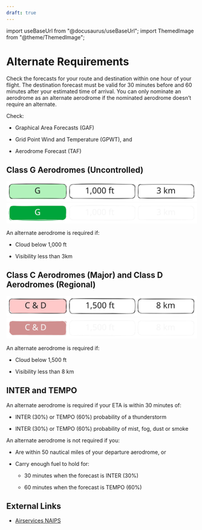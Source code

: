 ```yaml
---
draft: true
---
```


import useBaseUrl from "@docusaurus/useBaseUrl";
import ThemedImage from "@theme/ThemedImage";

# Alternate Requirements

Check the forecasts for your route and destination within one hour of your flight. The destination forecast must be valid for 30 minutes before and 60 minutes after your estimated time of arrival. You can only nominate an aerodrome as an alternate aerodrome if the nominated aerodrome doesn’t require an alternate.

Check:

- Graphical Area Forecasts (GAF)

- Grid Point Wind and Temperature (GPWT), and

- Aerodrome Forecast (TAF)

## Class G Aerodromes (Uncontrolled)

![Class G Aerodromes (Uncontrolled)](./alternate-g_light.svg#light)![Class G Aerodromes (Uncontrolled)](./alternate-g_dark.svg#dark)

An alternate aerodrome is required if:

- Cloud below 1,000 ft

- Visibility less than 3km

## Class C Aerodromes (Major) and Class D Aerodromes (Regional)

![Class G Aerodromes (Uncontrolled)](./alternate-c-d_light.svg#light)![Class G Aerodromes (Uncontrolled)](./alternate-c-d_dark.svg#dark)

An alternate aerodrome is required if:

- Cloud below 1,500 ft

- Visibility less than 8 km

## INTER and TEMPO

An alternate aerodrome is required if your ETA is within 30 minutes of:

- INTER (30%) or TEMPO (60%) probability of a thunderstorm

- INTER (30%) or TEMPO (60%) probability of mist, fog, dust or smoke

An alternate aerodrome is not required if you:

- Are within 50 nautical miles of your departure aerodrome, or

- Carry enough fuel to hold for:

  - 30 minutes when the forecast is INTER (30%)

  - 60 minutes when the forecast is TEMPO (60%)

## External Links

- [Airservices NAIPS](https://www.airservicesaustralia.com/naips/)
